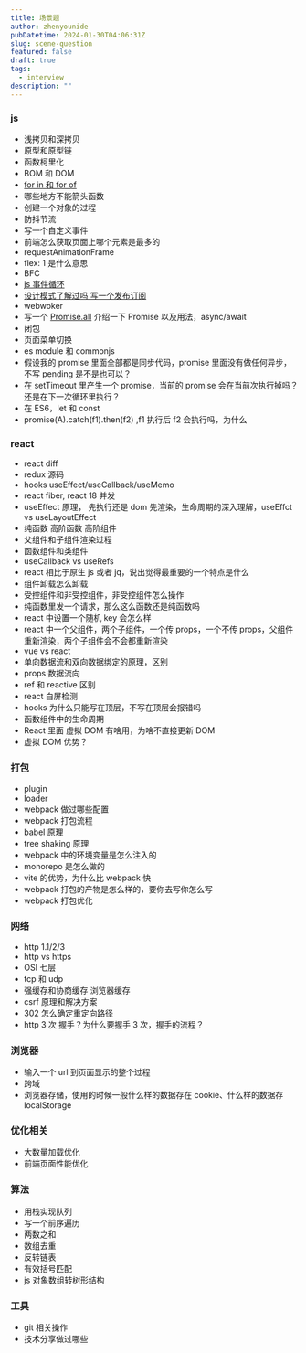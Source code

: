 ```yaml
---
title: 场景题
author: zhenyounide
pubDatetime: 2024-01-30T04:06:31Z
slug: scene-question
featured: false
draft: true
tags:
  - interview
description: ""
---
```


### js

- 浅拷贝和深拷贝
- 原型和原型链
- 函数柯里化
- BOM 和 DOM
- [for in 和 for of](/posts/design-patterns#迭代器模式)
- 哪些地方不能箭头函数
- 创建一个对象的过程
- 防抖节流
- 写一个自定义事件
- 前端怎么获取页面上哪个元素是最多的
- requestAnimationFrame
- flex: 1 是什么意思
- BFC
- [js 事件循环](/posts/event-loop)
- [设计模式了解过吗 写一个发布订阅](/posts/design-patterns)
- webwoker
- 写一个 [Promise.all](/posts/promise-basic) 介绍一下 Promise 以及用法，async/await
- 闭包
- 页面菜单切换
- es module 和 commonjs
- 假设我的 promise 里面全部都是同步代码，promise 里面没有做任何异步，不写 pending 是不是也可以？
- 在 setTimeout 里产生一个 promise，当前的 promise 会在当前次执行掉吗？还是在下一次循环里执行？
- 在 ES6，let 和 const
- promise(A).catch(f1).then(f2) ,f1 执行后 f2 会执行吗，为什么

### react

- react diff
- redux 源码
- hooks useEffect/useCallback/useMemo
- react fiber, react 18 并发
- useEffect 原理， 先执行还是 dom 先渲染，生命周期的深入理解，useEffct vs useLayoutEffect
- 纯函数 高阶函数 高阶组件
- 父组件和子组件渲染过程
- 函数组件和类组件
- useCallback vs useRefs
- react 相比于原生 js 或者 jq，说出觉得最重要的一个特点是什么
- 组件卸载怎么卸载
- 受控组件和非受控组件，非受控组件怎么操作
- 纯函数里发一个请求，那么这么函数还是纯函数吗
- react 中设置一个随机 key 会怎么样
- react 中一个父组件，两个子组件，一个传 props，一个不传 props，父组件重新渲染，两个子组件会不会都重新渲染
- vue vs react
- 单向数据流和双向数据绑定的原理，区别
- props 数据流向
- ref 和 reactive 区别
- react 白屏检测
- hooks 为什么只能写在顶层，不写在顶层会报错吗
- 函数组件中的生命周期
- React 里面 虚拟 DOM 有啥用，为啥不直接更新 DOM
- 虚拟 DOM 优势？

### 打包

- plugin
- loader
- webpack 做过哪些配置
- webpack 打包流程
- babel 原理
- tree shaking 原理
- webpack 中的环境变量是怎么注入的
- monorepo 是怎么做的
- vite 的优势，为什么比 webpack 快
- webpack 打包的产物是怎么样的，要你去写你怎么写
- webpack 打包优化

### 网络

- http 1.1/2/3
- http vs https
- OSI 七层
- tcp 和 udp
- 强缓存和协商缓存 浏览器缓存
- csrf 原理和解决方案
- 302 怎么确定重定向路径
- http 3 次 握手？为什么要握手 3 次，握手的流程？

### 浏览器

- 输入一个 url 到页面显示的整个过程
- 跨域
- 浏览器存储，使用的时候一般什么样的数据存在 cookie、什么样的数据存localStorage

### 优化相关

- 大数量加载优化
- 前端页面性能优化

### 算法

- 用栈实现队列
- 写一个前序遍历
- 两数之和
- 数组去重
- 反转链表
- 有效括号匹配
- js 对象数组转树形结构

### 工具

- git 相关操作
- 技术分享做过哪些

